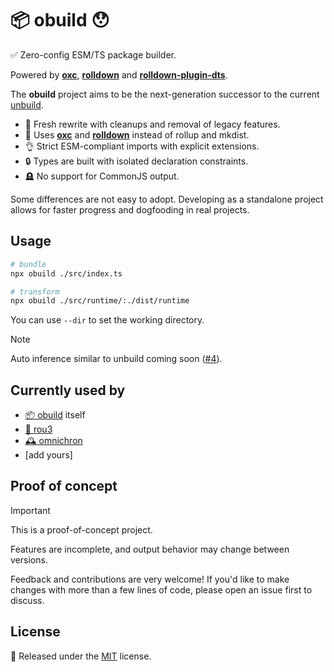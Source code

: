 # 📦 obuild 😯

✅ Zero-config ESM/TS package builder.

Powered by [**oxc**](https://oxc.rs/), [**rolldown**](https://rolldown.rs/) and [**rolldown-plugin-dts**](https://github.com/sxzz/rolldown-plugin-dts).

The **obuild** project aims to be the next-generation successor to the current [unbuild](https://github.com/unjs/unbuild).

- 🌱 Fresh rewrite with cleanups and removal of legacy features.
- 🚀 Uses [**oxc**](https://oxc.rs/) and [**rolldown**](https://rolldown.rs/) instead of rollup and mkdist.
- 👌 Strict ESM-compliant imports with explicit extensions.
- 🔒 Types are built with isolated declaration constraints.
- 🪦 No support for CommonJS output.

Some differences are not easy to adopt. Developing as a standalone project allows for faster progress and dogfooding in real projects.

## Usage

```sh
# bundle
npx obuild ./src/index.ts

# transform
npx obuild ./src/runtime/:./dist/runtime
```

You can use `--dir` to set the working directory.

> [!NOTE]
> Auto inference similar to unbuild coming soon ([#4](https://github.com/unjs/obuild/issues/4)).

## Currently used by

- [📦 obuild](https://github.com/unjs/obuild/) itself
- [🌳 rou3](https://github.com/h3js/rou3/)
- [🕰️ omnichron](https://github.com/oritwoen/omnichron)
- [add yours]

## Proof of concept

> [!IMPORTANT]
>
> This is a proof-of-concept project.
>
> Features are incomplete, and output behavior may change between versions.
>
> Feedback and contributions are very welcome! If you'd like to make changes with more than a few lines of code, please open an issue first to discuss.

## License

💛 Released under the [MIT](./LICENSE) license.
